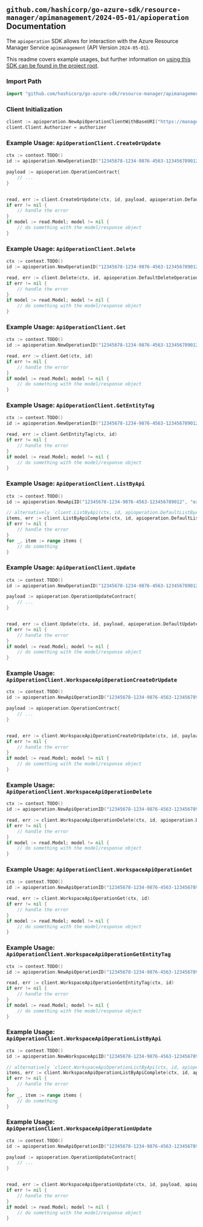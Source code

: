 
## `github.com/hashicorp/go-azure-sdk/resource-manager/apimanagement/2024-05-01/apioperation` Documentation

The `apioperation` SDK allows for interaction with the Azure Resource Manager Service `apimanagement` (API Version `2024-05-01`).

This readme covers example usages, but further information on [using this SDK can be found in the project root](https://github.com/hashicorp/go-azure-sdk/tree/main/docs).

### Import Path

```go
import "github.com/hashicorp/go-azure-sdk/resource-manager/apimanagement/2024-05-01/apioperation"
```


### Client Initialization

```go
client := apioperation.NewApiOperationClientWithBaseURI("https://management.azure.com")
client.Client.Authorizer = authorizer
```


### Example Usage: `ApiOperationClient.CreateOrUpdate`

```go
ctx := context.TODO()
id := apioperation.NewOperationID("12345678-1234-9876-4563-123456789012", "example-resource-group", "serviceValue", "apiIdValue", "operationIdValue")

payload := apioperation.OperationContract{
	// ...
}


read, err := client.CreateOrUpdate(ctx, id, payload, apioperation.DefaultCreateOrUpdateOperationOptions())
if err != nil {
	// handle the error
}
if model := read.Model; model != nil {
	// do something with the model/response object
}
```


### Example Usage: `ApiOperationClient.Delete`

```go
ctx := context.TODO()
id := apioperation.NewOperationID("12345678-1234-9876-4563-123456789012", "example-resource-group", "serviceValue", "apiIdValue", "operationIdValue")

read, err := client.Delete(ctx, id, apioperation.DefaultDeleteOperationOptions())
if err != nil {
	// handle the error
}
if model := read.Model; model != nil {
	// do something with the model/response object
}
```


### Example Usage: `ApiOperationClient.Get`

```go
ctx := context.TODO()
id := apioperation.NewOperationID("12345678-1234-9876-4563-123456789012", "example-resource-group", "serviceValue", "apiIdValue", "operationIdValue")

read, err := client.Get(ctx, id)
if err != nil {
	// handle the error
}
if model := read.Model; model != nil {
	// do something with the model/response object
}
```


### Example Usage: `ApiOperationClient.GetEntityTag`

```go
ctx := context.TODO()
id := apioperation.NewOperationID("12345678-1234-9876-4563-123456789012", "example-resource-group", "serviceValue", "apiIdValue", "operationIdValue")

read, err := client.GetEntityTag(ctx, id)
if err != nil {
	// handle the error
}
if model := read.Model; model != nil {
	// do something with the model/response object
}
```


### Example Usage: `ApiOperationClient.ListByApi`

```go
ctx := context.TODO()
id := apioperation.NewApiID("12345678-1234-9876-4563-123456789012", "example-resource-group", "serviceValue", "apiIdValue")

// alternatively `client.ListByApi(ctx, id, apioperation.DefaultListByApiOperationOptions())` can be used to do batched pagination
items, err := client.ListByApiComplete(ctx, id, apioperation.DefaultListByApiOperationOptions())
if err != nil {
	// handle the error
}
for _, item := range items {
	// do something
}
```


### Example Usage: `ApiOperationClient.Update`

```go
ctx := context.TODO()
id := apioperation.NewOperationID("12345678-1234-9876-4563-123456789012", "example-resource-group", "serviceValue", "apiIdValue", "operationIdValue")

payload := apioperation.OperationUpdateContract{
	// ...
}


read, err := client.Update(ctx, id, payload, apioperation.DefaultUpdateOperationOptions())
if err != nil {
	// handle the error
}
if model := read.Model; model != nil {
	// do something with the model/response object
}
```


### Example Usage: `ApiOperationClient.WorkspaceApiOperationCreateOrUpdate`

```go
ctx := context.TODO()
id := apioperation.NewApiOperationID("12345678-1234-9876-4563-123456789012", "example-resource-group", "serviceValue", "workspaceIdValue", "apiIdValue", "operationIdValue")

payload := apioperation.OperationContract{
	// ...
}


read, err := client.WorkspaceApiOperationCreateOrUpdate(ctx, id, payload, apioperation.DefaultWorkspaceApiOperationCreateOrUpdateOperationOptions())
if err != nil {
	// handle the error
}
if model := read.Model; model != nil {
	// do something with the model/response object
}
```


### Example Usage: `ApiOperationClient.WorkspaceApiOperationDelete`

```go
ctx := context.TODO()
id := apioperation.NewApiOperationID("12345678-1234-9876-4563-123456789012", "example-resource-group", "serviceValue", "workspaceIdValue", "apiIdValue", "operationIdValue")

read, err := client.WorkspaceApiOperationDelete(ctx, id, apioperation.DefaultWorkspaceApiOperationDeleteOperationOptions())
if err != nil {
	// handle the error
}
if model := read.Model; model != nil {
	// do something with the model/response object
}
```


### Example Usage: `ApiOperationClient.WorkspaceApiOperationGet`

```go
ctx := context.TODO()
id := apioperation.NewApiOperationID("12345678-1234-9876-4563-123456789012", "example-resource-group", "serviceValue", "workspaceIdValue", "apiIdValue", "operationIdValue")

read, err := client.WorkspaceApiOperationGet(ctx, id)
if err != nil {
	// handle the error
}
if model := read.Model; model != nil {
	// do something with the model/response object
}
```


### Example Usage: `ApiOperationClient.WorkspaceApiOperationGetEntityTag`

```go
ctx := context.TODO()
id := apioperation.NewApiOperationID("12345678-1234-9876-4563-123456789012", "example-resource-group", "serviceValue", "workspaceIdValue", "apiIdValue", "operationIdValue")

read, err := client.WorkspaceApiOperationGetEntityTag(ctx, id)
if err != nil {
	// handle the error
}
if model := read.Model; model != nil {
	// do something with the model/response object
}
```


### Example Usage: `ApiOperationClient.WorkspaceApiOperationListByApi`

```go
ctx := context.TODO()
id := apioperation.NewWorkspaceApiID("12345678-1234-9876-4563-123456789012", "example-resource-group", "serviceValue", "workspaceIdValue", "apiIdValue")

// alternatively `client.WorkspaceApiOperationListByApi(ctx, id, apioperation.DefaultWorkspaceApiOperationListByApiOperationOptions())` can be used to do batched pagination
items, err := client.WorkspaceApiOperationListByApiComplete(ctx, id, apioperation.DefaultWorkspaceApiOperationListByApiOperationOptions())
if err != nil {
	// handle the error
}
for _, item := range items {
	// do something
}
```


### Example Usage: `ApiOperationClient.WorkspaceApiOperationUpdate`

```go
ctx := context.TODO()
id := apioperation.NewApiOperationID("12345678-1234-9876-4563-123456789012", "example-resource-group", "serviceValue", "workspaceIdValue", "apiIdValue", "operationIdValue")

payload := apioperation.OperationUpdateContract{
	// ...
}


read, err := client.WorkspaceApiOperationUpdate(ctx, id, payload, apioperation.DefaultWorkspaceApiOperationUpdateOperationOptions())
if err != nil {
	// handle the error
}
if model := read.Model; model != nil {
	// do something with the model/response object
}
```
